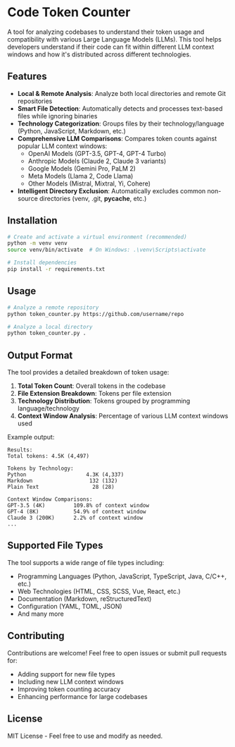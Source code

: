 # Code Token Counter

A tool for analyzing codebases to understand their token usage and compatibility with various Large Language Models (LLMs). This tool helps developers understand if their code can fit within different LLM context windows and how it's distributed across different technologies.

## Features

- **Local & Remote Analysis**: Analyze both local directories and remote Git repositories
- **Smart File Detection**: Automatically detects and processes text-based files while ignoring binaries
- **Technology Categorization**: Groups files by their technology/language (Python, JavaScript, Markdown, etc.)
- **Comprehensive LLM Comparisons**: Compares token counts against popular LLM context windows:
  - OpenAI Models (GPT-3.5, GPT-4, GPT-4 Turbo)
  - Anthropic Models (Claude 2, Claude 3 variants)
  - Google Models (Gemini Pro, PaLM 2)
  - Meta Models (Llama 2, Code Llama)
  - Other Models (Mistral, Mixtral, Yi, Cohere)
- **Intelligent Directory Exclusion**: Automatically excludes common non-source directories (venv, .git, __pycache__, etc.)

## Installation

```bash
# Create and activate a virtual environment (recommended)
python -m venv venv
source venv/bin/activate  # On Windows: .\venv\Scripts\activate

# Install dependencies
pip install -r requirements.txt
```

## Usage

```bash
# Analyze a remote repository
python token_counter.py https://github.com/username/repo

# Analyze a local directory
python token_counter.py .
```

## Output Format

The tool provides a detailed breakdown of token usage:

1. **Total Token Count**: Overall tokens in the codebase
2. **File Extension Breakdown**: Tokens per file extension
3. **Technology Distribution**: Tokens grouped by programming language/technology
4. **Context Window Analysis**: Percentage of various LLM context windows used

Example output:
```
Results:
Total tokens: 4.5K (4,497)

Tokens by Technology:
Python                   4.3K (4,337)
Markdown                  132 (132)
Plain Text                 28 (28)

Context Window Comparisons:
GPT-3.5 (4K)         109.8% of context window
GPT-4 (8K)           54.9% of context window
Claude 3 (200K)      2.2% of context window
...
```

## Supported File Types

The tool supports a wide range of file types including:
- Programming Languages (Python, JavaScript, TypeScript, Java, C/C++, etc.)
- Web Technologies (HTML, CSS, SCSS, Vue, React, etc.)
- Documentation (Markdown, reStructuredText)
- Configuration (YAML, TOML, JSON)
- And many more

## Contributing

Contributions are welcome! Feel free to open issues or submit pull requests for:
- Adding support for new file types
- Including new LLM context windows
- Improving token counting accuracy
- Enhancing performance for large codebases

## License

MIT License - Feel free to use and modify as needed.
